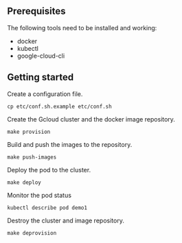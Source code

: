 <!--
SPDX-FileCopyrightText: 2022 Michael Jeanson <mjeanson@efficios.com>

SPDX-License-Identifier: MIT
-->

Prerequisites
----------------

The following tools need to be installed and working:

  - docker
  - kubectl
  - google-cloud-cli

Getting started
---------------
Create a configuration file.

    cp etc/conf.sh.example etc/conf.sh
 
 Create the Gcloud cluster and the docker image repository.
 
    make provision

Build and push the images to the repository.

    make push-images

Deploy the pod to the cluster.
 
    make deploy

Monitor the pod status

    kubectl describe pod demo1
  
Destroy the cluster and image repository.

    make deprovision
